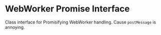 # WebWorker Promise Interface
Class interface for Promisifying WebWorker handling. Cause `postMessage` is annoying.
